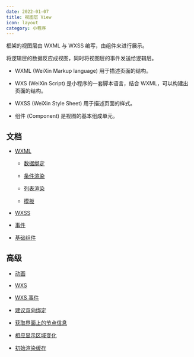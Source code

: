 ```yaml
---
date: 2022-01-07
title: 视图层 View
icon: layout
category: 小程序
---
```


框架的视图层由 WXML 与 WXSS 编写，由组件来进行展示。

将逻辑层的数据反应成视图，同时将视图层的事件发送给逻辑层。

- WXML (WeiXin Markup language) 用于描述页面的结构。

- WXS (WeiXin Script) 是小程序的一套脚本语言，结合 WXML，可以构建出页面的结构。

- WXSS (WeiXin Style Sheet) 用于描述页面的样式。

- 组件 (Component) 是视图的基本组成单元。

<!-- more -->

## 文档

- [WXML](wxml.md)
  - [数据绑定](data-bind.md)

  - [条件渲染](condition-render.md)

  - [列表渲染](list-render.md)

  - [模板](template.md)

- [WXSS](wxss.md)

- [事件](event.md)

- [基础组件](component.md)

## 高级

- [动画](animation.md) <Badge type="grey" text="高级" />

- [WXS](wxs.md) <Badge type="grey" text="高级" />

- [WXS 事件](wxs-event.md) <Badge type="grey" text="高级" />

- [建议双向绑定](model.md) <Badge type="grey" text="高级" />

- [获取界面上的节点信息](selector.md) <Badge type="grey" text="高级" />

- [相应显示区域变化](selector.md) <Badge type="grey" text="高级" />

- [初始渲染缓存](rendering-cache.md) <Badge type="grey" text="高级" />
